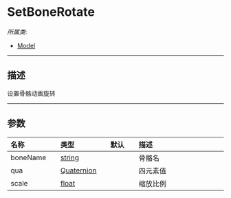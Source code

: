 # SetBoneRotate

*所属类*:
* [Model](/Api/Classes/Role/Model.md)
------------------------------------------------------------------------------------------
## 描述

设置骨骼动画旋转

------------------------------------------------------------------------------------------
## 参数

|<div style="width:100px">名称</div>|<div style="width:100px">类型</div>|<div style="width:50px">默认</div>|<div style="width:350px">描述</div>|
|:---|:---|:---|:---|
|boneName|[string](/Api/DataType/String.md)||骨骼名|
|qua|[Quaternion](/Api/DataType/Quaternion.md)||四元素值|
|scale|[float](/Api/DataType/Number.md)||缩放比例|
